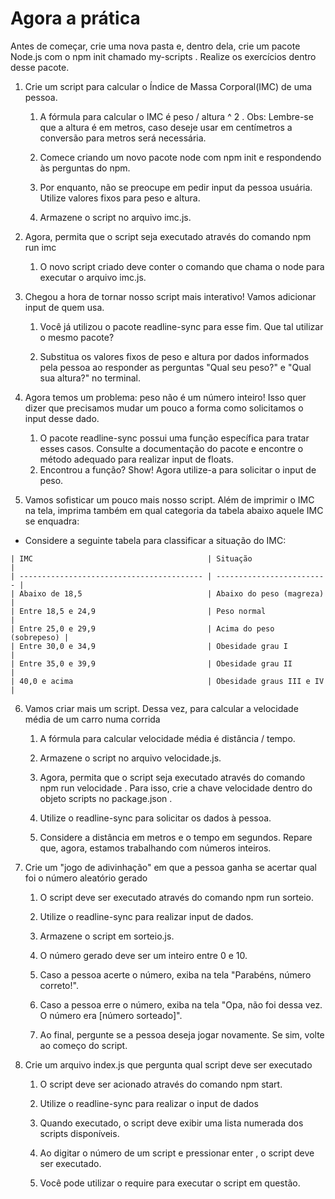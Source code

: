# Agora a prática

Antes de começar, crie uma nova pasta e, dentro dela, crie um pacote Node.js com o npm init chamado my-scripts . Realize os exercícios dentro desse pacote.

1.  Crie um script para calcular o Índice de Massa Corporal(IMC) de uma pessoa.

    1. A fórmula para calcular o IMC é peso / altura ^ 2 . Obs: Lembre-se que a altura é em metros, caso deseje usar em centímetros a conversão para metros será necessária.

    2. Comece criando um novo pacote node com npm init e respondendo às perguntas do npm.

    3. Por enquanto, não se preocupe em pedir input da pessoa usuária. Utilize valores fixos para peso e altura.

    4. Armazene o script no arquivo imc.js.

2. Agora, permita que o script seja executado através do comando npm run imc

    1. O novo script criado deve conter o comando que chama o node para executar o arquivo imc.js.

3. Chegou a hora de tornar nosso script mais interativo! Vamos adicionar input de quem usa.
    
    1. Você já utilizou o pacote readline-sync para esse fim. Que tal utilizar o mesmo pacote?

    2. Substitua os valores fixos de peso e altura por dados informados pela pessoa ao responder as perguntas "Qual seu peso?" e "Qual sua altura?" no terminal.

4. Agora temos um problema: peso não é um número inteiro! Isso quer dizer que precisamos mudar um pouco a forma como solicitamos o input desse dado.

    1. O pacote readline-sync possui uma função específica para tratar esses casos. Consulte a documentação do pacote e encontre o método adequado para realizar input de floats.
    2. Encontrou a função? Show! Agora utilize-a para solicitar o input de peso.

5. Vamos sofisticar um pouco mais nosso script. Além de imprimir o IMC na tela, imprima também em qual categoria da tabela abaixo aquele IMC se enquadra:

- Considere a seguinte tabela para classificar a situação do IMC:
```
| IMC                                       | Situação                  |
| ----------------------------------------- | ------------------------- |
| Abaixo de 18,5                            | Abaixo do peso (magreza)  |
| Entre 18,5 e 24,9                         | Peso normal               |
| Entre 25,0 e 29,9                         | Acima do peso (sobrepeso) |
| Entre 30,0 e 34,9                         | Obesidade grau I          |
| Entre 35,0 e 39,9                         | Obesidade grau II         |
| 40,0 e acima                              | Obesidade graus III e IV  |
```

6. Vamos criar mais um script. Dessa vez, para calcular a velocidade média de um carro numa corrida
    1. A fórmula para calcular velocidade média é distância / tempo.

    2. Armazene o script no arquivo velocidade.js.

    3. Agora, permita que o script seja executado através do comando npm run velocidade . Para isso, crie a chave velocidade dentro do objeto scripts no package.json .

    4. Utilize o readline-sync para solicitar os dados à pessoa.

    5. Considere a distância em metros e o tempo em segundos. Repare que, agora, estamos trabalhando com números inteiros.

7. Crie um "jogo de adivinhação" em que a pessoa ganha se acertar qual foi o número aleatório gerado

    1. O script deve ser executado através do comando npm run sorteio.

    2. Utilize o readline-sync para realizar input de dados.

    3. Armazene o script em sorteio.js.

    4. O número gerado deve ser um inteiro entre 0 e 10.

    5. Caso a pessoa acerte o número, exiba na tela "Parabéns, número correto!".

    6. Caso a pessoa erre o número, exiba na tela "Opa, não foi dessa vez. O número era [número sorteado]".

    7. Ao final, pergunte se a pessoa deseja jogar novamente. Se sim, volte ao começo do script.

8. Crie um arquivo index.js que pergunta qual script deve ser executado

    1. O script deve ser acionado através do comando npm start.

    2. Utilize o readline-sync para realizar o input de dados

    3. Quando executado, o script deve exibir uma lista numerada dos scripts disponíveis.

    4. Ao digitar o número de um script e pressionar enter , o script
    deve ser executado.

    5. Você pode utilizar o require para executar o script em questão.